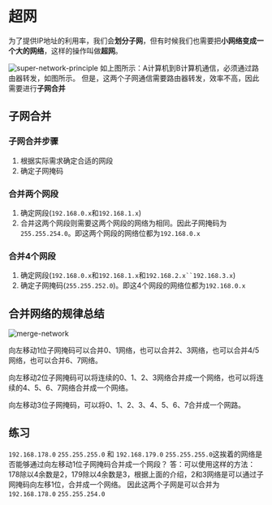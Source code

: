 # 超网
为了提供IP地址的利用率，我们会**划分子网**，但有时候我们也需要把**小网络变成一个大的网络**，这样的操作叫做**超网**。

![super-network-principle](/assets/super-network-principle.png)
如上图所示：A计算机到B计算机通信，必须通过路由器转发，如图所示。
但是，这两个子网通信需要路由器转发，效率不高，因此需要进行**子网合并**

## 子网合并
### 子网合并步骤
1. 根据实际需求确定合适的网段
2. 确定子网掩码

### 合并两个网段
1. 确定网段(`192.168.0.x`和`192.168.1.x`)
2. 合并这两个网段则需要这两个网段的网络为相同。因此子网掩码为`255.255.254.0`。即这两个网段的网络位都为`192.168.0.x`

### 合并4个网段
1. 确定网段(`192.168.0.x`和`192.168.1.x`和`192.168.2.x``192.168.3.x`)
2. 确定子网掩码(`255.255.252.0`)。即这4个网段的网络位都为`192.168.0.x`

## 合并网络的规律总结
![merge-network](/assets/merge-network.png)

向左移动1位子网掩码可以合并0、1网络，也可以合并2、3网络，也可以合并4/5网络，也可以合并6、7网络。

向左移动2位子网掩码可以将连续的0、1、2、3网络合并成一个网络，也可以将连续的4、5、6、7网络合并成一个网络。

向左移动3位子网掩码，可以将0、1、2、3、4、5、6、7合并成一个网路。

## 练习
`192.168.178.0` `255.255.255.0` 和 `192.168.179.0` `255.255.255.0`这挨着的网络是否能够通过向左移动1位子网掩码合并成一个网段？
答：可以使用这样的方法：178除以4余数是2，179除以4余数是3，根据上面的介绍，2和3网络是可以通过子网掩码向左移1位，合并成一个网络。
因此这两个子网是可以合并为`192.168.178.0` `255.255.254.0`
